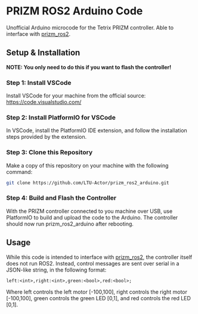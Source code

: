 # PRIZM ROS2 Arduino Code

Unofficial Arduino microcode for the Tetrix PRIZM controller. Able to interface with [prizm_ros2](https://github.com/LTU-Actor/prizm_ros2).

## Setup & Installation
**NOTE: You only need to do this if you want to flash the controller!**

### Step 1: Install VSCode
Install VSCode for your machine from the official source: https://code.visualstudio.com/

### Step 2: Install PlatformIO for VSCode
In VSCode, install the PlatformIO IDE extension, and follow the installation steps provided by the extension.

### Step 3: Clone this Repository
Make a copy of this repository on your machine with the following command:
``` bash
git clone https://github.com/LTU-Actor/prizm_ros2_arduino.git
```

### Step 4: Build and Flash the Controller
With the PRIZM controller connected to you machine over USB, use PlatformIO to build and upload the code to the Arduino. The controller should now run prizm_ros2_arduino after rebooting.

## Usage
While this code is intended to interface with [prizm_ros2](https://github.com/LTU-Actor/prizm_ros2), the controller itself does not run ROS2. Instead, control messages are sent over serial in a JSON-like string, in the following format:
```
left:<int>,right:<int>,green:<bool>,red:<bool>;
```
Where left controls the left motor [-100,100], right controls the right motor [-100,100], green controls the green LED [0,1], and red controls the red LED [0,1].
